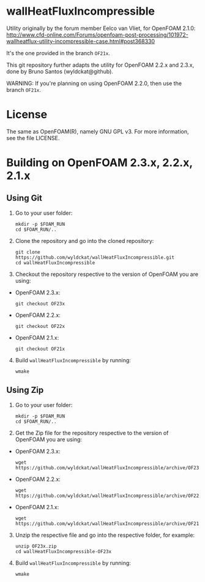 wallHeatFluxIncompressible
==========================

Utility originally by the forum member Eelco van Vliet, for OpenFOAM 2.1.0: http://www.cfd-online.com/Forums/openfoam-post-processing/101972-wallheatflux-utility-incompressible-case.html#post368330

It's the one provided in the branch `OF21x`.

This git repository further adapts the utility for OpenFOAM 2.2.x and 2.3.x, done by Bruno Santos (wyldckat@github).

WARNING: If you're planning on using OpenFOAM 2.2.0, then use the branch `OF21x`.


License
=======

The same as OpenFOAM(R), namely GNU GPL v3. For more information, see the file LICENSE.


Building on OpenFOAM 2.3.x, 2.2.x, 2.1.x
========================================

Using Git
---------

  1. Go to your user folder:

     ```
     mkdir -p $FOAM_RUN
     cd $FOAM_RUN/..
     ```

  2. Clone the repository and go into the cloned repository:

     ```
     git clone https://github.com/wyldckat/wallHeatFluxIncompressible.git
     cd wallHeatFluxIncompressible
     ```

  3. Checkout the repository respective to the version of OpenFOAM you are using:

   * OpenFOAM 2.3.x:

     ```
     git checkout OF23x
     ```

   * OpenFOAM 2.2.x:

     ```
     git checkout OF22x
     ```

   * OpenFOAM 2.1.x:

     ```
     git checkout OF21x
     ```

  4. Build `wallHeatFluxIncompressible` by running:

     ```
     wmake
     ```


Using Zip
---------

  1. Go to your user folder:

     ```
     mkdir -p $FOAM_RUN
     cd $FOAM_RUN/..
     ```

  2. Get the Zip file for the repository respective to the version of OpenFOAM you are using:

   * OpenFOAM 2.3.x:

     ```
     wget https://github.com/wyldckat/wallHeatFluxIncompressible/archive/OF23x.zip
     ```

   * OpenFOAM 2.2.x:

     ```
     wget https://github.com/wyldckat/wallHeatFluxIncompressible/archive/OF22x.zip
     ```

   * OpenFOAM 2.1.x:

     ```
     wget https://github.com/wyldckat/wallHeatFluxIncompressible/archive/OF21x.zip
     ```

  3. Unzip the respective file and go into the respective folder, for example:

     ```
     unzip OF23x.zip
     cd wallHeatFluxIncompressible-OF23x
     ```
     
  4. Build `wallHeatFluxIncompressible` by running:

     ```
     wmake
     ```
